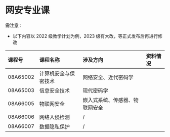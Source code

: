 # 网安专业课

需注意：

- 以下内容以 2022 级教学计划为例，2023 级有大改，等正式发布后再进行修改

| 课程号   | 课程名称             | 涉及方向                       | 资料情况 |
| :------- | :------------------- | :----------------------------- | :------- |
| 08A65002 | 计算机安全与保密技术 | 网络安全、近代密码学           |          |
| 08A65003 | 信息安全技术         | 现代密码学                     |          |
| 08A66005 | 物联网安全           | 嵌入式系统、传感器、物联网安全 |          |
| 08A66006 | 网络入侵检测         | /                              |          |
| 08A66007 | 数据隐私保护         | /                              |          |